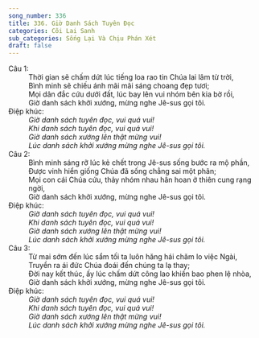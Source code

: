 ```yaml
---
song_number: 336
title: 336. Giờ Danh Sách Tuyên Đọc
categories: Cõi Lai Sanh
sub_categories: Sống Lại Và Chịu Phán Xét
draft: false
---
```

<dl><dt>Câu 1:</dt><dd data-verse="1">Thời gian sẽ chấm dứt lúc tiếng loa rao tin Chúa lai lâm từ trời, <br/>Bình minh sẽ chiếu ánh mãi mãi sáng choang đẹp tươi; <br/>Mọi dân đắc cứu dưới đất, lúc bay lên vui nhóm bên kia bờ rồi, <br/>Giờ danh sách khởi xướng, mừng nghe Jê-sus gọi tôi. </dd><dt>Điệp khúc:</dt><dd data-chorus="1"><em>Giờ danh sách tuyên đọc, vui quá vui! <br/>Khi danh sách tuyên đọc, vui quá vui! <br/>Giờ danh sách xướng lên thật mừng vui! <br/>Lúc danh sách khởi xướng mừng nghe Jê-sus gọi tôi. </em></dd><dt>Câu 2:</dt><dd data-verse="2">Bình minh sáng rỡ lúc kẻ chết trong Jê-sus sống bước ra mộ phần, <br/>Được vinh hiển giống Chúa đã sống chẳng sai một phân; <br/>Mọi con cái Chúa cứu, thảy nhóm nhau hân hoan ở thiên cung rạng ngời, <br/>Giờ danh sách khởi xướng, mừng nghe Jê-sus gọi tôi. </dd><dt>Điệp khúc:</dt><dd data-chorus="1"><em>Giờ danh sách tuyên đọc, vui quá vui! <br/>Khi danh sách tuyên đọc, vui quá vui! <br/>Giờ danh sách xướng lên thật mừng vui! <br/>Lúc danh sách khởi xướng mừng nghe Jê-sus gọi tôi. </em></dd><dt>Câu 3:</dt><dd data-verse="3">Từ mai sớm đến lúc sẩm tối ta luôn hăng hái chăm lo việc Ngài, <br/>Truyền ra ái đức Chúa đoái đến chúng ta lạ thay; <br/>Đời nay kết thúc, ấy lúc chấm dứt công lao khiến bao phen lệ nhòa, <br/>Giờ danh sách khởi xướng, mừng nghe Jê-sus gọi tôi. </dd><dt>Điệp khúc:</dt><dd data-chorus="1"><em>Giờ danh sách tuyên đọc, vui quá vui! <br/>Khi danh sách tuyên đọc, vui quá vui! <br/>Giờ danh sách xướng lên thật mừng vui! <br/>Lúc danh sách khởi xướng mừng nghe Jê-sus gọi tôi. </em></dd></dl>
